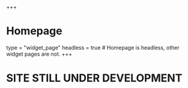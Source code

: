 +++
# Homepage
type = "widget_page"
headless = true  # Homepage is headless, other widget pages are not.
+++
# SITE STILL UNDER DEVELOPMENT